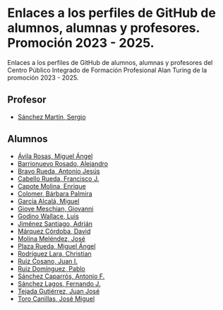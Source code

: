 # Enlaces a los perfiles de GitHub de alumnos, alumnas y profesores. Promoción 2023 - 2025.

Enlaces a los perfiles de GitHub de alumnos, alumnas y profesores del Centro Público Integrado de Formación Profesional Alan Turing de la promoción 2023 - 2025.

## Profesor

* [Sánchez Martín, Sergio](https://github.com/SergioSanchezMartin)

## Alumnos

* [Ávila Rosas, Miguel Ángel](https://github.com/CBruxter)
* [Barrionuevo Rosado, Alejandro](https://github.com/Alejandro-BR)
* [Bravo Rueda, Antonio Jesús](https://github.com/antoniobr4)
* [Cabello Rueda, Francisco J.]()
* [Capote Molina, Enrique]()
* [Colomer, Bárbara Palmira](https://github.com/bcolomer)
* [García Alcalá, Miguel]()
* [Giove Meschian, Giovanni](https://github.com/TheRealGGIOVI)
* [Godino Wallace, Luis](https://github.com/Luisito2312)
* [Jiménez Santiago, Adrián](https://github.com/AdrianJS2009)
* [Márquez Córdoba, David]()
* [Molina Meléndez, José](https://github.com/Jmolmel)
* [Plaza Rueda, Miguel Ángel]()
* [Rodríguez Lara, Christian](https://github.com/Chriistiiaann)
* [Ruiz Cosano, Juan I.](https://github.com/nachooruiiz)
* [Ruiz Domínguez, Pablo](https://github.com/pablo-r-d)
* [Sánchez Caparrós, Antonio F.]()
* [Sánchez Lagos, Fernando J.]()
* [Tejada Gutiérrez, Juan José]()
* [Toro Canillas, José Miguel]()
